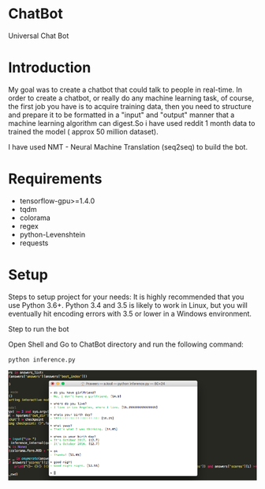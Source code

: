 # ChatBot
Universal Chat Bot

# Introduction
My goal was to create a chatbot that could talk to people in real-time. In order to create a chatbot, or really do any machine learning task, of course, the first job you have is to acquire training data, then you need to structure and prepare it to be formatted in a "input" and "output" manner that a machine learning algorithm can digest.So i have used reddit 1 month data to trained the model ( approx 50 million dataset).

I have used NMT - Neural Machine Translation (seq2seq) to build the bot.

# Requirements

- tensorflow-gpu>=1.4.0
- tqdm
- colorama
- regex
- python-Levenshtein
- requests

# Setup
Steps to setup project for your needs: It is highly recommended that you use Python 3.6+. Python 3.4 and 3.5 is likely to work in Linux, but you will eventually hit encoding errors with 3.5 or lower in a Windows environment.

Step to run the bot

Open Shell and Go to ChatBot directory and run the following command:

``` shell
python inference.py
```

![alt text](https://github.com/PravyAI/ChatBot/blob/master/Chatbot.png)
